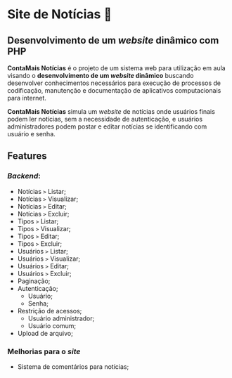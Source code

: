 # Site de Notícias 📰

## Desenvolvimento de um *website* dinâmico com PHP

**ContaMais Notícias** é o projeto de um sistema web para utilização em aula visando o **desenvolvimento de um *website* dinâmico** buscando desenvolver conhecimentos necessários para  execução de processos de codificação, manutenção e documentação de aplicativos computacionais para internet.

**ContaMais Notícias** simula um *website* de notícias onde usuários finais podem ler notícias, sem a necessidade de autenticação, e usuários administradores podem postar e editar notícias se identificando com usuário e senha.

## Features
### *Backend*:
* Notícias `>` Listar;
* Notícias `>` Visualizar;
* Notícias `>` Editar;
* Notícias `>` Excluir;
* Tipos `>` Listar;
* Tipos `>` Visualizar;
* Tipos `>` Editar;
* Tipos `>` Excluir;
* Usuários `>` Listar;
* Usuários `>` Visualizar;
* Usuários `>` Editar;
* Usuários `>` Excluir;
* Paginação;
* Autenticação;
  * Usuário;
  * Senha;
* Restrição de acessos;
  * Usuário administrador;
  * Usuário comum;
* Upload de arquivo;

### Melhorias para o *site*
* Sistema de comentários para notícias;